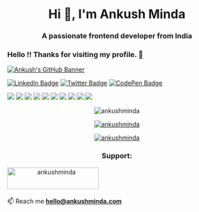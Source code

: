 <h1 align="center">Hi 👋, I'm Ankush Minda</h1>
<h3 align="center">A passionate frontend developer from India</h3>

### Hello !! Thanks for visiting my profile. 👋

[![Ankush's GitHub Banner](https://user-images.githubusercontent.com/26448060/145684154-cd24eacc-22f5-4f2b-94e5-084bc09222d5.png)](https://ankushminda.com)

[![LinkedIn Badge](https://img.shields.io/badge/LinkedIn-Profile-informational?style=flat&logo=linkedin&logoColor=white&color=0077b5)](https://www.linkedin.com/in/ankushminda/)
[![Twitter Badge](https://img.shields.io/badge/Twitter-Profile-informational?style=flat&logo=twitter&logoColor=white&color=1da1f2)](https://twitter.com/ankushminda)
[![CodePen Badge](https://img.shields.io/badge/CodePen-Profile-informational?style=flat&logo=codepen&logoColor=white&color=black)](https://codepen.io/ankushminda)

  

![](https://img.shields.io/badge/Code-HTML5-informational?style=for-the-badge&logo=HTML5&logoColor=white&color=4AB197)
![](https://img.shields.io/badge/Code-Django-informational?style=for-the-badge&logo=Django&logoColor=white&color=4AB197)
![](https://img.shields.io/badge/Code-Python-informational?style=for-the-badge&logo=Python&logoColor=white&color=4AB197)
![](https://img.shields.io/badge/Style-CSS-informational?style=for-the-badge&logo=css3&logoColor=white&color=4AB197)
![](https://img.shields.io/badge/Scripting-PHP-informational?style=for-the-badge&logo=PHP&logoColor=white&color=4AB197)
![](https://img.shields.io/badge/Scripting-Linux-informational?style=for-the-badge&logo=Linux&logoColor=white&color=4AB197)
![](https://img.shields.io/badge/Programming-JAVA-informational?style=for-the-badge&logo=JAVA&logoColor=white&color=4AB197)
![](https://img.shields.io/badge/Programming-Swift-informational?style=for-the-badge&logo=Swift&logoColor=white&color=4AB197)
![](https://img.shields.io/badge/Tools-Splunk-informational?style=for-the-badge&logo=Splunk&logoColor=white&color=4AB197)
![](https://img.shields.io/badge/Tools-AppDynamics-informational?style=for-the-badge&logo=AppDynamics&logoColor=white&color=4AB197)


<p align="center"> <img src="https://komarev.com/ghpvc/?username=ankushminda&label=Profile%20views&color=0e75b6&style=flat" alt="ankushminda" /> </p>

<p align="center"> <a href="https://github.com/ryo-ma/github-profile-trophy"><img src="https://github-profile-trophy.vercel.app/?username=ankushminda" alt="ankushminda" /></a> </p>

<p align="center"> <a href="https://twitter.com/ankushminda" target="blank"><img src="https://img.shields.io/twitter/follow/ankushminda?logo=twitter&style=for-the-badge" alt="ankushminda" /></a> </p>



<h3 align="center">Support:</h3>
<p><center><a href="https://www.buymeacoffee.com/ankushminda"> <img align="left" src="https://cdn.buymeacoffee.com/buttons/v2/default-yellow.png" height="50" width="210" alt="ankushminda" /></a></center></p>


<br/><br/><br/><br/>
📫 Reach me **hello@ankushminda.com**
